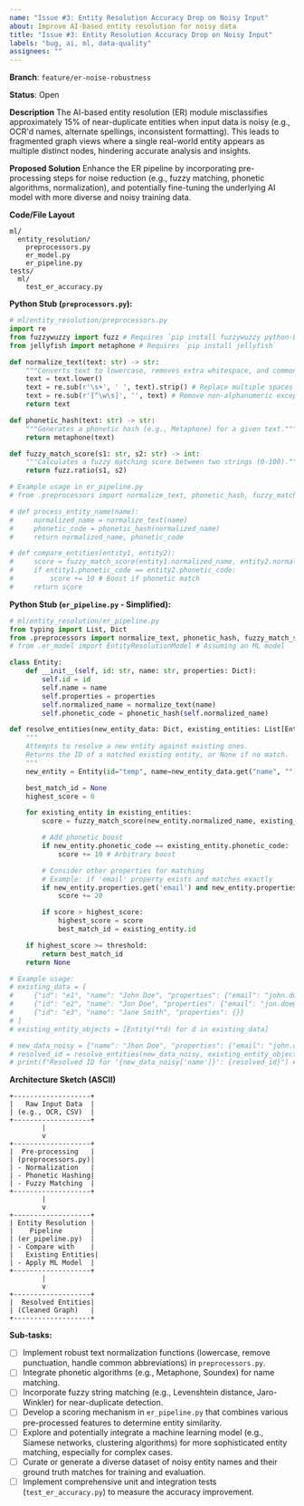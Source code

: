 ```yaml
---
name: "Issue #3: Entity Resolution Accuracy Drop on Noisy Input"
about: Improve AI-based entity resolution for noisy data
title: "Issue #3: Entity Resolution Accuracy Drop on Noisy Input"
labels: "bug, ai, ml, data-quality"
assignees: ""
---
```


**Branch**: `feature/er-noise-robustness`

**Status**: Open

**Description**
The AI-based entity resolution (ER) module misclassifies approximately 15% of near-duplicate entities when input data is noisy (e.g., OCR'd names, alternate spellings, inconsistent formatting). This leads to fragmented graph views where a single real-world entity appears as multiple distinct nodes, hindering accurate analysis and insights.

**Proposed Solution**
Enhance the ER pipeline by incorporating pre-processing steps for noise reduction (e.g., fuzzy matching, phonetic algorithms, normalization), and potentially fine-tuning the underlying AI model with more diverse and noisy training data.

**Code/File Layout**

```
ml/
  entity_resolution/
    preprocessors.py
    er_model.py
    er_pipeline.py
tests/
  ml/
    test_er_accuracy.py
```

**Python Stub (`preprocessors.py`):**

```python
# ml/entity_resolution/preprocessors.py
import re
from fuzzywuzzy import fuzz # Requires `pip install fuzzywuzzy python-Levenshtein`
from jellyfish import metaphone # Requires `pip install jellyfish`

def normalize_text(text: str) -> str:
    """Converts text to lowercase, removes extra whitespace, and common punctuation."""
    text = text.lower()
    text = re.sub(r'\s+', ' ', text).strip() # Replace multiple spaces with single
    text = re.sub(r'[^\w\s]', '', text) # Remove non-alphanumeric except spaces
    return text

def phonetic_hash(text: str) -> str:
    """Generates a phonetic hash (e.g., Metaphone) for a given text."""
    return metaphone(text)

def fuzzy_match_score(s1: str, s2: str) -> int:
    """Calculates a fuzzy matching score between two strings (0-100)."""
    return fuzz.ratio(s1, s2)

# Example usage in er_pipeline.py
# from .preprocessors import normalize_text, phonetic_hash, fuzzy_match_score

# def process_entity_name(name):
#     normalized_name = normalize_text(name)
#     phonetic_code = phonetic_hash(normalized_name)
#     return normalized_name, phonetic_code

# def compare_entities(entity1, entity2):
#     score = fuzzy_match_score(entity1.normalized_name, entity2.normalized_name)
#     if entity1.phonetic_code == entity2.phonetic_code:
#         score += 10 # Boost if phonetic match
#     return score
```

**Python Stub (`er_pipeline.py` - Simplified):**

```python
# ml/entity_resolution/er_pipeline.py
from typing import List, Dict
from .preprocessors import normalize_text, phonetic_hash, fuzzy_match_score
# from .er_model import EntityResolutionModel # Assuming an ML model

class Entity:
    def __init__(self, id: str, name: str, properties: Dict):
        self.id = id
        self.name = name
        self.properties = properties
        self.normalized_name = normalize_text(name)
        self.phonetic_code = phonetic_hash(self.normalized_name)

def resolve_entities(new_entity_data: Dict, existing_entities: List[Entity], threshold: int = 85) -> str:
    """
    Attempts to resolve a new entity against existing ones.
    Returns the ID of a matched existing entity, or None if no match.
    """
    new_entity = Entity(id="temp", name=new_entity_data.get("name", ""), properties=new_entity_data)

    best_match_id = None
    highest_score = 0

    for existing_entity in existing_entities:
        score = fuzzy_match_score(new_entity.normalized_name, existing_entity.normalized_name)

        # Add phonetic boost
        if new_entity.phonetic_code == existing_entity.phonetic_code:
            score += 10 # Arbitrary boost

        # Consider other properties for matching
        # Example: if 'email' property exists and matches exactly
        if new_entity.properties.get('email') and new_entity.properties['email'] == existing_entity.properties.get('email'):
            score += 20

        if score > highest_score:
            highest_score = score
            best_match_id = existing_entity.id

    if highest_score >= threshold:
        return best_match_id
    return None

# Example usage:
# existing_data = [
#     {"id": "e1", "name": "John Doe", "properties": {"email": "john.doe@example.com"}},
#     {"id": "e2", "name": "Jon Doe", "properties": {"email": "jon.doe@example.com"}},
#     {"id": "e3", "name": "Jane Smith", "properties": {}}
# ]
# existing_entity_objects = [Entity(**d) for d in existing_data]

# new_data_noisy = {"name": "Jhon Doe", "properties": {"email": "john.doe@example.com"}}
# resolved_id = resolve_entities(new_data_noisy, existing_entity_objects)
# print(f"Resolved ID for '{new_data_noisy['name']}': {resolved_id}") # Should resolve to e1
```

**Architecture Sketch (ASCII)**

```
+-------------------+
|   Raw Input Data  |
| (e.g., OCR, CSV)  |
+-------------------+
        |
        v
+-------------------+
|  Pre-processing   |
| (preprocessors.py)|
| - Normalization   |
| - Phonetic Hashing|
| - Fuzzy Matching  |
+-------------------+
        |
        v
+-------------------+
| Entity Resolution |
|    Pipeline       |
| (er_pipeline.py)  |
| - Compare with    |
|   Existing Entities|
| - Apply ML Model  |
+-------------------+
        |
        v
+-------------------+
|  Resolved Entities|
| (Cleaned Graph)   |
+-------------------+
```

**Sub-tasks:**
- [ ] Implement robust text normalization functions (lowercase, remove punctuation, handle common abbreviations) in `preprocessors.py`.
- [ ] Integrate phonetic algorithms (e.g., Metaphone, Soundex) for name matching.
- [ ] Incorporate fuzzy string matching (e.g., Levenshtein distance, Jaro-Winkler) for near-duplicate detection.
- [ ] Develop a scoring mechanism in `er_pipeline.py` that combines various pre-processed features to determine entity similarity.
- [ ] Explore and potentially integrate a machine learning model (e.g., Siamese networks, clustering algorithms) for more sophisticated entity matching, especially for complex cases.
- [ ] Curate or generate a diverse dataset of noisy entity names and their ground truth matches for training and evaluation.
- [ ] Implement comprehensive unit and integration tests (`test_er_accuracy.py`) to measure the accuracy improvement.
